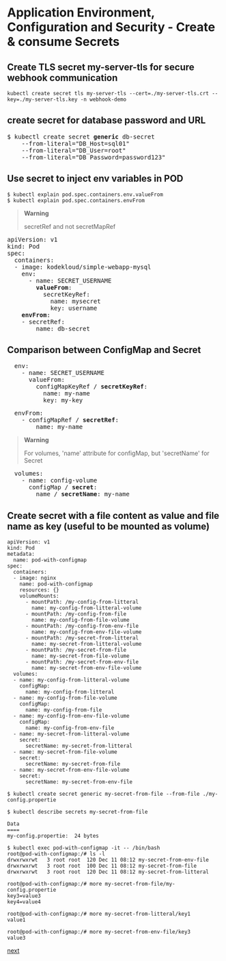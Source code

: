# Application Environment, Configuration and Security - Create & consume Secrets

## Create TLS secret my-server-tls for secure webhook communication
[//]: # (source 07/Labs – Validating and Mutating Admission Controllers)

```
kubectl create secret tls my-server-tls --cert=./my-server-tls.crt --key=./my-server-tls.key -n webhook-demo
```
## create secret for database password and URL
[//]: # (source 02 / Secrets)

<pre>
$ kubectl create secret <b>generic</b> db-secret 
    --from-literal="DB_Host=sql01" 
    --from-literal="DB_User=root" 
    --from-literal="DB_Password=password123"
</pre>

## Use secret to inject env variables in POD

```
$ kubectl explain pod.spec.containers.env.valueFrom
$ kubectl explain pod.spec.containers.envFrom
```

> **Warning**
> 
> secretRef and not secretMapRef 

<pre>
apiVersion: v1 
kind: Pod 
spec:
  containers:
  - image: kodekloud/simple-webapp-mysql
    env:
      - name: SECRET_USERNAME
        <b>valueFrom</b>:
          secretKeyRef:
            name: mysecret
            key: username    
    <b>envFrom</b>:
    - secretRef:
        name: db-secret
</pre>

## Comparison between ConfigMap and Secret

<pre>
  env:
    - name: SECRET_USERNAME
      valueFrom:
        configMapKeyRef / <b>secretKeyRef</b>:
          name: my-name
          key: my-key
</pre>

<pre>
  envFrom:
    - configMapRef / <b>secretRef</b>:
        name: my-name 
</pre>


>**Warning**
>
> For volumes, 'name' attribute for configMap, but 'secretName' for Secret 
> 

<pre>
  volumes:
    - name: config-volume
      configMap / <b>secret</b>:
        name / <b>secretName</b>: my-name
</pre>

## Create secret with a file content as value and file name as key (useful to be mounted as volume)

```
apiVersion: v1
kind: Pod
metadata:
  name: pod-with-configmap
spec:
  containers:
  - image: nginx
    name: pod-with-configmap
    resources: {}
    volumeMounts:
      - mountPath: /my-config-from-litteral
        name: my-config-from-litteral-volume
      - mountPath: /my-config-from-file
        name: my-config-from-file-volume
      - mountPath: /my-config-from-env-file
        name: my-config-from-env-file-volume
      - mountPath: /my-secret-from-litteral
        name: my-secret-from-litteral-volume
      - mountPath: /my-secret-from-file
        name: my-secret-from-file-volume
      - mountPath: /my-secret-from-env-file
        name: my-secret-from-env-file-volume
  volumes:
  - name: my-config-from-litteral-volume
    configMap:
      name: my-config-from-litteral
  - name: my-config-from-file-volume
    configMap:
      name: my-config-from-file
  - name: my-config-from-env-file-volume
    configMap:
      name: my-config-from-env-file
  - name: my-secret-from-litteral-volume
    secret:
      secretName: my-secret-from-litteral
  - name: my-secret-from-file-volume
    secret:
      secretName: my-secret-from-file
  - name: my-secret-from-env-file-volume
    secret:
      secretName: my-secret-from-env-file
```


```
$ kubectl create secret generic my-secret-from-file --from-file ./my-config.propertie
```

```
$ kubectl describe secrets my-secret-from-file

Data
====
my-config.propertie:  24 bytes
```

```
$ kubectl exec pod-with-configmap -it -- /bin/bash
root@pod-with-configmap:/# ls -l
drwxrwxrwt   3 root root  120 Dec 11 08:12 my-secret-from-env-file
drwxrwxrwt   3 root root  100 Dec 11 08:12 my-secret-from-file
drwxrwxrwt   3 root root  120 Dec 11 08:12 my-secret-from-litteral
```

```
root@pod-with-configmap:/# more my-secret-from-file/my-config.propertie 
key3=value3
key4=value4
```

```
root@pod-with-configmap:/# more my-secret-from-litteral/key1
value1
```

```
root@pod-with-configmap:/# more my-secret-from-env-file/key3
value3
```






[next](./06-understand-serviceaccounts.md)